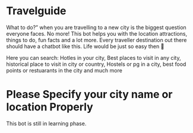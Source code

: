 # Travelguide
What to do?” when you are travelling to a new city is the biggest question everyone faces.
No more! This bot helps you with the location attractions, things to do,
fun facts and a lot more. Every traveller destination out there should have a chatbot like this. Life would be just so easy then 🙂

Here you can search:
Hotles in your city,
Best places to visit in any city,
historical place to visit in city or country,
Hostels or pg in a city,
best food points or restuarants in the city
and much more


# Please Specify your city name or location Properly
This bot is still in learning phase.

